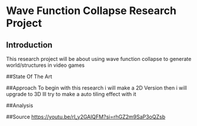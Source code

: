 # Wave Function Collapse Research Project
## Introduction
This research project will be about using wave function collapse to generate world/structures in video games

##State Of The Art

##Approach
To begin with this research i will make a 2D Version 
then i will upgrade to 3D
Ill try to make a auto tiling effect with it

##Analysis

##Source
https://youtu.be/rI_y2GAlQFM?si=rhGZ2m9SaP3oQZsb
